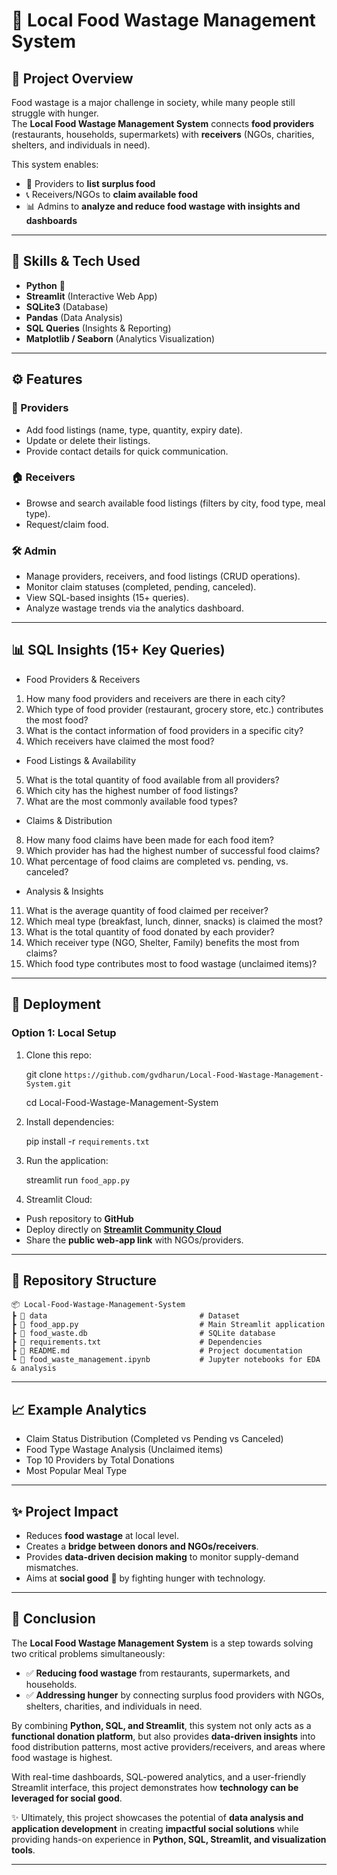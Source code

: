 # 🍲 Local Food Wastage Management System

## 📌 Project Overview
Food wastage is a major challenge in society, while many people still struggle with hunger.  
The **Local Food Wastage Management System** connects **food providers** (restaurants, households, supermarkets) with **receivers** (NGOs, charities, shelters, and individuals in need).  

This system enables:
- 📂 Providers to **list surplus food**  
- 📞 Receivers/NGOs to **claim available food**  
- 📊 Admins to **analyze and reduce food wastage with insights and dashboards**  

---

## 🎯 Skills & Tech Used
- **Python** 🐍  
- **Streamlit** (Interactive Web App)  
- **SQLite3** (Database)  
- **Pandas** (Data Analysis)  
- **SQL Queries** (Insights & Reporting)  
- **Matplotlib / Seaborn** (Analytics Visualization)  

---

## ⚙️ Features

### 👤 Providers
- Add food listings (name, type, quantity, expiry date).
- Update or delete their listings.
- Provide contact details for quick communication.

### 🏠 Receivers
- Browse and search available food listings (filters by city, food type, meal type).
- Request/claim food.

### 🛠 Admin
- Manage providers, receivers, and food listings (CRUD operations).
- Monitor claim statuses (completed, pending, canceled).
- View SQL-based insights (15+ queries).
- Analyze wastage trends via the analytics dashboard.

---

## 📊 SQL Insights (15+ Key Queries)

- Food Providers & Receivers
1.	How many food providers and receivers are there in each city?
2.	Which type of food provider (restaurant, grocery store, etc.) contributes the most food?
3.	What is the contact information of food providers in a specific city?
4.	Which receivers have claimed the most food?

- Food Listings & Availability
5.	What is the total quantity of food available from all providers?
6.	Which city has the highest number of food listings?
7.	What are the most commonly available food types?

- Claims & Distribution
8. How many food claims have been made for each food item?
9. Which provider has had the highest number of successful food claims?
10. What percentage of food claims are completed vs. pending, vs. canceled?

- Analysis & Insights
11. What is the average quantity of food claimed per receiver?
12. Which meal type (breakfast, lunch, dinner, snacks) is claimed the most?
13.	What is the total quantity of food donated by each provider?
14. Which receiver type (NGO, Shelter, Family) benefits the most from claims?
15. Which food type contributes most to food wastage (unclaimed items)?

---

## 🚀 Deployment

### Option 1: **Local Setup**
1. Clone this repo:

    git clone `https://github.com/gvdharun/Local-Food-Wastage-Management-System.git`

    cd Local-Food-Wastage-Management-System

2. Install dependencies:
   
    pip install -r `requirements.txt`

3. Run the application:

    streamlit run `food_app.py`

4. Streamlit Cloud:
- Push repository to **GitHub**  
- Deploy directly on **[Streamlit Community Cloud](https://streamlit.io/cloud/)**  
- Share the **public web-app link** with NGOs/providers.  

---

## 📂 Repository Structure
```
📦 Local-Food-Wastage-Management-System
┣ 📂 data                                  # Dataset
┣ 📜 food_app.py                           # Main Streamlit application
┣ 📜 food_waste.db                         # SQLite database
┣ 📜 requirements.txt                      # Dependencies
┣ 📜 README.md                             # Project documentation
┗ 📂 food_waste_management.ipynb           # Jupyter notebooks for EDA & analysis
```

---

## 📈 Example Analytics
- Claim Status Distribution (Completed vs Pending vs Canceled)  
- Food Type Wastage Analysis (Unclaimed items)  
- Top 10 Providers by Total Donations  
- Most Popular Meal Type  

---

## ✨ Project Impact
- Reduces **food wastage** at local level.  
- Creates a **bridge between donors and NGOs/receivers**.  
- Provides **data-driven decision making** to monitor supply-demand mismatches.  
- Aims at **social good** 💚 by fighting hunger with technology.  

---

## 🏁 Conclusion

The **Local Food Wastage Management System** is a step towards solving two critical problems simultaneously:  
- ✅ **Reducing food wastage** from restaurants, supermarkets, and households.  
- ✅ **Addressing hunger** by connecting surplus food providers with NGOs, shelters, charities, and individuals in need.  

By combining **Python, SQL, and Streamlit**, this system not only acts as a **functional donation platform**, but also provides **data-driven insights** into food distribution patterns, most active providers/receivers, and areas where food wastage is highest.  

With real-time dashboards, SQL-powered analytics, and a user-friendly Streamlit interface, this project demonstrates how **technology can be leveraged for social good**.  

✨ Ultimately, this project showcases the potential of **data analysis and application development** in creating **impactful social solutions** while providing hands-on experience in **Python, SQL, Streamlit, and visualization tools**.  

---
